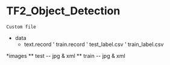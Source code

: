 # TF2_Object_Detection

```Custom file ```
- data
  - text.record
' train.record
' test_label.csv
' train_label.csv


*images 
** test -- jpg & xml
** train -- jpg & xml




